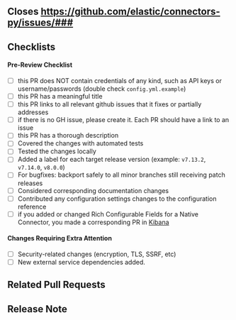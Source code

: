 ## Closes https://github.com/elastic/connectors-py/issues/###


<!--Provide a general description of the code changes in your pull request.
If the change relates to a specific issue, include the link at the top.

If this is an ad-hoc/trivial change and does not have a corresponding
issue, please describe your changes in enough details, so that reviewers
and other team members can understand the reasoning behind the pull request.-->

## Checklists

<!--You can remove unrelated items from checklists below and/or add new
items that may help during the review.-->

#### Pre-Review Checklist
- [ ] this PR does NOT contain credentials of any kind, such as API keys or username/passwords (double check `config.yml.example`)
- [ ] this PR has a meaningful title
- [ ] this PR links to all relevant github issues that it fixes or partially addresses
- [ ] if there is no GH issue, please create it. Each PR should have a link to an issue
- [ ] this PR has a thorough description
- [ ] Covered the changes with automated tests
- [ ] Tested the changes locally
- [ ] Added a label for each target release version (example: `v7.13.2`, `v7.14.0`, `v8.0.0`)
- [ ] For bugfixes: backport safely to all minor branches still receiving patch releases
- [ ] Considered corresponding documentation changes
- [ ] Contributed any configuration settings changes to the configuration reference
- [ ] if you added or changed Rich Configurable Fields for a Native Connector, you made a corresponding PR in [Kibana](https://github.com/elastic/kibana/blob/main/packages/kbn-search-connectors/types/native_connectors.ts)

#### Changes Requiring Extra Attention

<!--Please call out any changes that require special attention from the
reviewers and/or increase the risk to availability or security of the
system after deployment. Remove the ones that don't apply.-->

- [ ] Security-related changes (encryption, TLS, SSRF, etc)
- [ ] New external service dependencies added.

## Related Pull Requests

<!--List any relevant PRs here or remove the section if this is a standalone PR.

* https://github.com/elastic/.../pull/123-->

## Release Note

<!--If you think this enhancement/fix should be included in the release notes,
please write a concise user-facing description of the change here.
You should also label the PR with `release_note` so the release notes
author(s) can easily look it up.-->

